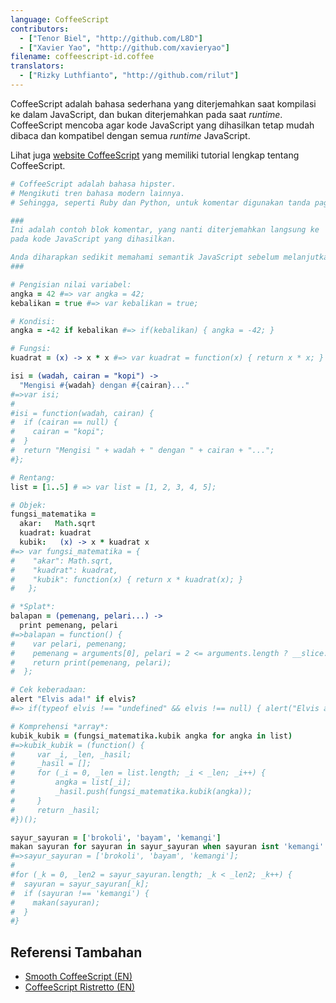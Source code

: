 ```yaml
---
language: CoffeeScript
contributors:
  - ["Tenor Biel", "http://github.com/L8D"]
  - ["Xavier Yao", "http://github.com/xavieryao"]
filename: coffeescript-id.coffee
translators:
  - ["Rizky Luthfianto", "http://github.com/rilut"]
---
```


CoffeeScript adalah bahasa sederhana yang diterjemahkan saat kompilasi ke dalam JavaScript,
dan bukan diterjemahkan pada saat *runtime*.
CoffeeScript mencoba agar kode JavaScript yang dihasilkan tetap mudah dibaca
dan kompatibel dengan semua *runtime* JavaScript.

Lihat juga [website CoffeeScript](http://coffeescript.org/) yang memiliki tutorial lengkap tentang CoffeeScript.

```coffeescript
# CoffeeScript adalah bahasa hipster.
# Mengikuti tren bahasa modern lainnya.
# Sehingga, seperti Ruby dan Python, untuk komentar digunakan tanda pagar.

###
Ini adalah contoh blok komentar, yang nanti diterjemahkan langsung ke '/ *' dan '* /'
pada kode JavaScript yang dihasilkan.

Anda diharapkan sedikit memahami semantik JavaScript sebelum melanjutkan tutorial ini.
###

# Pengisian nilai variabel:
angka = 42 #=> var angka = 42;
kebalikan = true #=> var kebalikan = true;

# Kondisi:
angka = -42 if kebalikan #=> if(kebalikan) { angka = -42; }

# Fungsi:
kuadrat = (x) -> x * x #=> var kuadrat = function(x) { return x * x; }

isi = (wadah, cairan = "kopi") ->
  "Mengisi #{wadah} dengan #{cairan}..."
#=>var isi;
#
#isi = function(wadah, cairan) {
#  if (cairan == null) {
#    cairan = "kopi";
#  }
#  return "Mengisi " + wadah + " dengan " + cairan + "...";
#};

# Rentang:
list = [1..5] # => var list = [1, 2, 3, 4, 5];

# Objek:
fungsi_matematika =
  akar:   Math.sqrt
  kuadrat: kuadrat
  kubik:   (x) -> x * kuadrat x
#=> var fungsi_matematika = {
#    "akar": Math.sqrt,
#    "kuadrat": kuadrat,
#    "kubik": function(x) { return x * kuadrat(x); }
#   };

# *Splat*:
balapan = (pemenang, pelari...) ->
  print pemenang, pelari
#=>balapan = function() {
#    var pelari, pemenang;
#    pemenang = arguments[0], pelari = 2 <= arguments.length ? __slice.call(arguments, 1) : [];
#    return print(pemenang, pelari);
#  };

# Cek keberadaan:
alert "Elvis ada!" if elvis?
#=> if(typeof elvis !== "undefined" && elvis !== null) { alert("Elvis ada!"); }

# Komprehensi *array*:
kubik_kubik = (fungsi_matematika.kubik angka for angka in list)
#=>kubik_kubik = (function() {
#     var _i, _len, _hasil;
#     _hasil = [];
#     for (_i = 0, _len = list.length; _i < _len; _i++) {
#         angka = list[_i];
#         _hasil.push(fungsi_matematika.kubik(angka));
#     }
#     return _hasil;
#})();

sayur_sayuran = ['brokoli', 'bayam', 'kemangi']
makan sayuran for sayuran in sayur_sayuran when sayuran isnt 'kemangi'
#=>sayur_sayuran = ['brokoli', 'bayam', 'kemangi'];
#
#for (_k = 0, _len2 = sayur_sayuran.length; _k < _len2; _k++) {
#  sayuran = sayur_sayuran[_k];
#  if (sayuran !== 'kemangi') {
#    makan(sayuran);
#  }
#}
```

## Referensi Tambahan

- [Smooth CoffeeScript (EN)](http://autotelicum.github.io/Smooth-CoffeeScript/)
- [CoffeeScript Ristretto (EN)](https://leanpub.com/coffeescript-ristretto/read)
